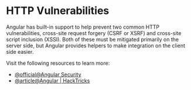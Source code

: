 # HTTP Vulnerabilities

Angular has built-in support to help prevent two common HTTP vulnerabilities, cross-site request forgery (CSRF or XSRF) and cross-site script inclusion (XSSI). Both of these must be mitigated primarily on the server side, but Angular provides helpers to make integration on the client side easier.

Visit the following resources to learn more:

- [@official@Angular Security](https://angular.dev/best-practices/security)
- [@article@Angular | HackTricks](https://book.hacktricks.xyz/network-services-pentesting/pentesting-web/angular)